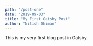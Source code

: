 ```yaml
---
path: "/post-one"
date: "2019-09-03"
title: "My First Gatsby Post"
author: "Nitish Dhiman"
---
```


This is my very first blog post in Gatsby.
